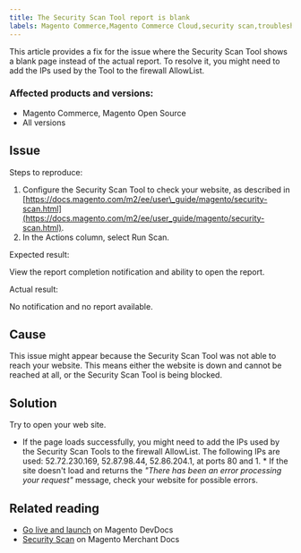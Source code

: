 ```yaml
---
title: The Security Scan Tool report is blank
labels: Magento Commerce,Magento Commerce Cloud,security scan,troubleshooting
---
```


This article provides a fix for the issue where the Security Scan Tool shows a blank page instead of the actual report. To resolve it, you might need to add the IPs used by the Tool to the firewall AllowList.

### Affected products and versions:

* Magento Commerce, Magento Open Source
* All versions

## Issue

Steps to reproduce:

1. Configure the Security Scan Tool to check your website, as described in [https://docs.magento.com/m2/ee/user\_guide/magento/security-scan.html](https://docs.magento.com/m2/ee/user_guide/magento/security-scan.html).
1. In the Actions column, select Run Scan.

Expected result:

View the report completion notification and ability to open the report.

Actual result:

No notification and no report available. 

## Cause

This issue might appear because the Security Scan Tool was not able to reach your website. This means either the website is down and cannot be reached at all, or the Security Scan Tool is being blocked.

## Solution

Try to open your web site.

* If the page loads successfully, you might need to add the IPs used by the Security Scan Tools to the firewall AllowList. The following IPs are used: 52.72.230.169, 52.87.98.44, 52.86.204.1, at ports 80 and 1. * If the site doesn't load and returns the _"There has been an error processing your request"_ message, check your website for possible errors.

## Related reading 

* [Go live and launch](https://devdocs.magento.com/guides/v2.3/cloud/live/live.html?_ga=2.73579601.273749082.1559572284-888339099.1547722854#security-scan) on Magento DevDocs
* [Security Scan](https://docs.magento.com/m2/ee/user_guide/magento/security-scan.html) on Magento Merchant Docs

 
 
 
 